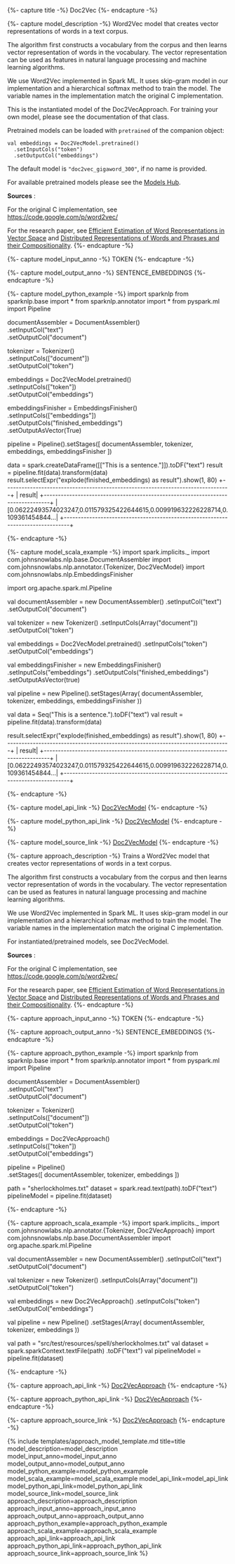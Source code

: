 {%- capture title -%}
Doc2Vec
{%- endcapture -%}

{%- capture model_description -%}
Word2Vec model that creates vector representations of words in a text corpus.

The algorithm first constructs a vocabulary from the corpus
and then learns vector representation of words in the vocabulary.
The vector representation can be used as features in
natural language processing and machine learning algorithms.

We use Word2Vec implemented in Spark ML. It uses skip-gram model in our implementation and a hierarchical softmax
method to train the model. The variable names in the implementation match the original C implementation.

This is the instantiated model of the Doc2VecApproach.
For training your own model, please see the documentation of that class.

Pretrained models can be loaded with `pretrained` of the companion object:
```
val embeddings = Doc2VecModel.pretrained()
  .setInputCols("token")
  .setOutputCol("embeddings")
```
The default model is `"doc2vec_gigaword_300"`, if no name is provided.

For available pretrained models please see the [Models Hub](https://nlp.johnsnowlabs.com/models).

**Sources** :

For the original C implementation, see https://code.google.com/p/word2vec/

For the research paper, see
[Efficient Estimation of Word Representations in Vector Space](https://arxiv.org/abs/1301.3781)
and [Distributed Representations of Words and Phrases and their Compositionality](https://arxiv.org/pdf/1310.4546v1.pdf).
{%- endcapture -%}

{%- capture model_input_anno -%}
TOKEN
{%- endcapture -%}

{%- capture model_output_anno -%}
SENTENCE_EMBEDDINGS
{%- endcapture -%}

{%- capture model_python_example -%}
import sparknlp
from sparknlp.base import *
from sparknlp.annotator import *
from pyspark.ml import Pipeline

documentAssembler = DocumentAssembler() \
    .setInputCol("text") \
    .setOutputCol("document")

tokenizer = Tokenizer() \
    .setInputCols(["document"]) \
    .setOutputCol("token")

embeddings = Doc2VecModel.pretrained() \
    .setInputCols(["token"]) \
    .setOutputCol("embeddings")

embeddingsFinisher = EmbeddingsFinisher() \
    .setInputCols(["embeddings"]) \
    .setOutputCols("finished_embeddings") \
    .setOutputAsVector(True)

pipeline = Pipeline().setStages([
    documentAssembler,
    tokenizer,
    embeddings,
    embeddingsFinisher
])

data = spark.createDataFrame([["This is a sentence."]]).toDF("text")
result = pipeline.fit(data).transform(data)
result.selectExpr("explode(finished_embeddings) as result").show(1, 80)
+--------------------------------------------------------------------------------+
|                                                                          result|
+--------------------------------------------------------------------------------+
|[0.06222493574023247,0.011579325422644615,0.009919632226228714,0.109361454844...|
+--------------------------------------------------------------------------------+

{%- endcapture -%}

{%- capture model_scala_example -%}
import spark.implicits._
import com.johnsnowlabs.nlp.base.DocumentAssembler
import com.johnsnowlabs.nlp.annotator.{Tokenizer, Doc2VecModel}
import com.johnsnowlabs.nlp.EmbeddingsFinisher

import org.apache.spark.ml.Pipeline

val documentAssembler = new DocumentAssembler()
  .setInputCol("text")
  .setOutputCol("document")

val tokenizer = new Tokenizer()
  .setInputCols(Array("document"))
  .setOutputCol("token")

val embeddings = Doc2VecModel.pretrained()
  .setInputCols("token")
  .setOutputCol("embeddings")

val embeddingsFinisher = new EmbeddingsFinisher()
  .setInputCols("embeddings")
  .setOutputCols("finished_embeddings")
  .setOutputAsVector(true)

val pipeline = new Pipeline().setStages(Array(
  documentAssembler,
  tokenizer,
  embeddings,
  embeddingsFinisher
))

val data = Seq("This is a sentence.").toDF("text")
val result = pipeline.fit(data).transform(data)

result.selectExpr("explode(finished_embeddings) as result").show(1, 80)
+--------------------------------------------------------------------------------+
|                                                                          result|
+--------------------------------------------------------------------------------+
|[0.06222493574023247,0.011579325422644615,0.009919632226228714,0.109361454844...|
+--------------------------------------------------------------------------------+

{%- endcapture -%}

{%- capture model_api_link -%}
[Doc2VecModel](https://nlp.johnsnowlabs.com/api/com/johnsnowlabs/nlp/embeddings/Doc2VecModel)
{%- endcapture -%}

{%- capture model_python_api_link -%}
[Doc2VecModel](/api/python/reference/autosummary/sparknlp/annotator/embeddings/doc2vec/index.html#sparknlp.annotator.embeddings.doc2vec.Doc2VecModel)
{%- endcapture -%}

{%- capture model_source_link -%}
[Doc2VecModel](https://github.com/JohnSnowLabs/spark-nlp/tree/master/src/main/scala/com/johnsnowlabs/nlp/embeddings/Doc2VecModel.scala)
{%- endcapture -%}

{%- capture approach_description -%}
Trains a Word2Vec model that creates vector representations of words in a text corpus.

The algorithm first constructs a vocabulary from the corpus
and then learns vector representation of words in the vocabulary.
The vector representation can be used as features in
natural language processing and machine learning algorithms.

We use Word2Vec implemented in Spark ML. It uses skip-gram model in our implementation and a hierarchical softmax
method to train the model. The variable names in the implementation match the original C implementation.

For instantiated/pretrained models, see Doc2VecModel.

**Sources** :

For the original C implementation, see https://code.google.com/p/word2vec/

For the research paper, see
[Efficient Estimation of Word Representations in Vector Space](https://arxiv.org/abs/1301.3781)
and [Distributed Representations of Words and Phrases and their Compositionality](https://arxiv.org/pdf/1310.4546v1.pdf).
{%- endcapture -%}

{%- capture approach_input_anno -%}
TOKEN
{%- endcapture -%}

{%- capture approach_output_anno -%}
SENTENCE_EMBEDDINGS
{%- endcapture -%}

{%- capture approach_python_example -%}
import sparknlp
from sparknlp.base import *
from sparknlp.annotator import *
from pyspark.ml import Pipeline

documentAssembler = DocumentAssembler() \
    .setInputCol("text") \
    .setOutputCol("document")

tokenizer = Tokenizer() \
    .setInputCols(["document"]) \
    .setOutputCol("token")

embeddings = Doc2VecApproach() \
    .setInputCols(["token"]) \
    .setOutputCol("embeddings")

pipeline = Pipeline() \
    .setStages([
      documentAssembler,
      tokenizer,
      embeddings
    ])

path = "sherlockholmes.txt"
dataset = spark.read.text(path).toDF("text")
pipelineModel = pipeline.fit(dataset)

{%- endcapture -%}

{%- capture approach_scala_example -%}
import spark.implicits._
import com.johnsnowlabs.nlp.annotator.{Tokenizer, Doc2VecApproach}
import com.johnsnowlabs.nlp.base.DocumentAssembler
import org.apache.spark.ml.Pipeline

val documentAssembler = new DocumentAssembler()
  .setInputCol("text")
  .setOutputCol("document")

val tokenizer = new Tokenizer()
  .setInputCols(Array("document"))
  .setOutputCol("token")

val embeddings = new Doc2VecApproach()
  .setInputCols("token")
  .setOutputCol("embeddings")

val pipeline = new Pipeline()
  .setStages(Array(
    documentAssembler,
    tokenizer,
    embeddings
  ))

val path = "src/test/resources/spell/sherlockholmes.txt"
val dataset = spark.sparkContext.textFile(path)
  .toDF("text")
val pipelineModel = pipeline.fit(dataset)

{%- endcapture -%}

{%- capture approach_api_link -%}
[Doc2VecApproach](https://nlp.johnsnowlabs.com/api/com/johnsnowlabs/nlp/embeddings/Doc2VecApproach)
{%- endcapture -%}

{%- capture approach_python_api_link -%}
[Doc2VecApproach](/api/python/reference/autosummary/sparknlp/annotator/embeddings/doc2vec/index.html#sparknlp.annotator.embeddings.doc2vec.Doc2VecApproach)
{%- endcapture -%}

{%- capture approach_source_link -%}
[Doc2VecApproach](https://github.com/JohnSnowLabs/spark-nlp/tree/master/src/main/scala/com/johnsnowlabs/nlp/embeddings/Doc2VecApproach.scala)
{%- endcapture -%}


{% include templates/approach_model_template.md
title=title
model_description=model_description
model_input_anno=model_input_anno
model_output_anno=model_output_anno
model_python_example=model_python_example
model_scala_example=model_scala_example
model_api_link=model_api_link
model_python_api_link=model_python_api_link
model_source_link=model_source_link
approach_description=approach_description
approach_input_anno=approach_input_anno
approach_output_anno=approach_output_anno
approach_python_example=approach_python_example
approach_scala_example=approach_scala_example
approach_api_link=approach_api_link
approach_python_api_link=approach_python_api_link
approach_source_link=approach_source_link
%}
